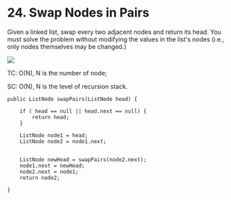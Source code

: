 # 24. Swap Nodes in Pairs

Given a linked list, swap every two adjacent nodes and return its head. You must solve the problem without modifying the values in the list's nodes (i.e., only nodes themselves may be changed.)



![](https://assets.leetcode.com/uploads/2020/10/03/swap\_ex1.jpg)



TC: O(N), N is the number of node;

SC: O(N), N is the level of recursion stack.

```
public ListNode swapPairs(ListNode head) {
    
    if ( head == null || head.next == null) {
        return head;
    }
    
    ListNode node1 = head;
    ListNode node2 = node1.next;
    
    
    ListNode newHead = swapPairs(node2.next);
    node1.next = newHead;
    node2.next = node1;
    return node2;
    
}
```
